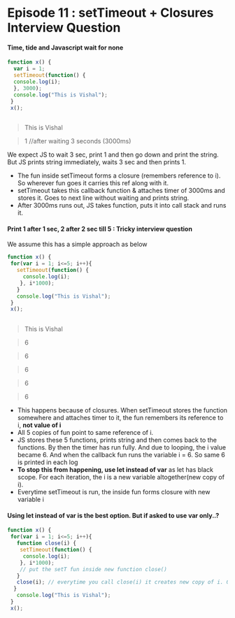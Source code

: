 # Episode 11 : setTimeout + Closures Interview Question 

#### Time, tide and Javascript wait for none

```javascript
function x() {
  var i = 1;
  setTimeout(function() {
  console.log(i);
  }, 3000);
  console.log("This is Vishal");
 }
 x();
 
 ```
 > This is Vishal
 
 > 1 //after waiting 3 seconds (3000ms)
 
 We expect JS to wait 3 sec, print 1 and then go down and print the string. But JS prints string immediately, waits 3 sec and then prints 1.
 
 - The fun inside setTimeout forms a closure (remembers reference to i). So wherever fun goes it carries this ref along with it. 
 - setTimeout takes this callback function & attaches timer of 3000ms and stores it. Goes to next line without waiting and prints string. 
 - After 3000ms runs out, JS takes function, puts it into call stack and runs it. 
 
 #### Print 1 after 1 sec, 2 after 2 sec till 5 : Tricky interview question
 
 We assume this has a simple approach as below
 
 ```javascript
 function x() {
  for(var i = 1; i<=5; i++){
    setTimeout(function() {
      console.log(i);
     }, i*1000);
    }
    console.log("This is Vishal");
  }
  x();
  
 ```
 
 > This is Vishal
 
 > 6
 
 > 6
 
 > 6
 
 > 6
 
 > 6
  
 - This happens because of closures. When setTimeout stores the function somewhere and attaches timer to it, the fun remembers its reference to i, **not value of i**
 - All 5 copies of fun point to same reference of i. 
 - JS stores these 5 functions, prints string and then comes back to the functions. By then the timer has run fully. And due to looping, the i value became 6. And when the
 callback fun runs the variable i = 6. So same 6 is printed in each log
 - **To stop this from happening, use let instead of var** as let has black scope. For each iteration, the i is a new variable altogether(new copy of i). 
 - Everytime setTimeout is run, the inside fun forms closure with new variable i
 
 #### Using let instead of var is the best option. But if asked to use var only..?
 
 ```javascript
 function x() {
  for(var i = 1; i<=5; i++){
    function close(i) {
     setTimeout(function() {
      console.log(i);
     }, i*1000);
     // put the setT fun inside new function close()
    }
    close(i); // everytime you call close(i) it creates new copy of i. Only this time, it is with var itself!
   }
    console.log("This is Vishal");
  }
  x();
  
  ```
 
